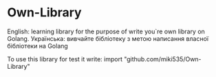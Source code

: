 # Own-Library
English: learning library for the purpose of write you`re own library on Golang. Українська: вивчайте бібліотеку з метою написання власної бібліотеки на Golang

To use this library for test it write:
import "github.com/miki535/Own-Library"
